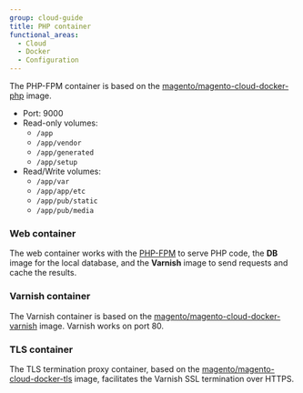 ```yaml
---
group: cloud-guide
title: PHP container
functional_areas:
  - Cloud
  - Docker
  - Configuration
---
```


The PHP-FPM container is based on the [magento/magento-cloud-docker-php][php] image.

-  Port: 9000
-  Read-only volumes:
   -  `/app`
   -  `/app/vendor`
   -  `/app/generated`
   -  `/app/setup`
-  Read/Write volumes:
   -  `/app/var`
   -  `/app/app/etc`
   -  `/app/pub/static`
   -  `/app/pub/media`

### Web container

The web container works with the [PHP-FPM] to serve PHP code, the **DB** image for the local database, and the **Varnish** image to send requests and cache the results.

### Varnish container

The Varnish container is based on the [magento/magento-cloud-docker-varnish][varnish] image. Varnish works on port 80.

### TLS container

The TLS termination proxy container, based on the [magento/magento-cloud-docker-tls][tls] image, facilitates the Varnish SSL termination over HTTPS.

[php]: https://hub.docker.com/r/magento/magento-cloud-docker-php
[PHP-FPM]: https://php-fpm.org
[varnish]: https://hub.docker.com/r/magento/magento-cloud-docker-varnish
[tls]: https://hub.docker.com/r/magento/magento-cloud-docker-tls